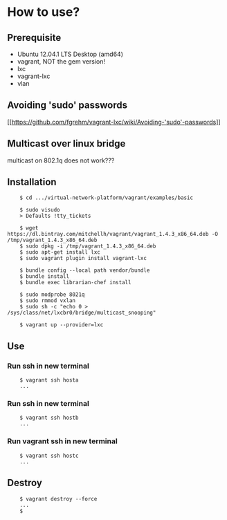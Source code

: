 # How to use?

## Prerequisite

* Ubuntu 12.04.1 LTS Desktop (amd64)
* vagrant, NOT the gem version!
* lxc
* vagrant-lxc
* vlan

## Avoiding 'sudo' passwords

[[https://github.com/fgrehm/vagrant-lxc/wiki/Avoiding-'sudo'-passwords]]

## Multicast over linux bridge

multicast on 802.1q does not work???

## Installation

        $ cd .../virtual-network-platform/vagrant/examples/basic

        $ sudo visudo
        > Defaults !tty_tickets

        $ wget https://dl.bintray.com/mitchellh/vagrant/vagrant_1.4.3_x86_64.deb -O /tmp/vagrant_1.4.3_x86_64.deb
        $ sudo dpkg -i /tmp/vagrant_1.4.3_x86_64.deb
        $ sudo apt-get install lxc
        $ sudo vagrant plugin install vagrant-lxc

        $ bundle config --local path vendor/bundle
        $ bundle install
        $ bundle exec librarian-chef install

        $ sudo modprobe 8021q
        $ sudo rmmod vxlan
        $ sudo sh -c "echo 0 > /sys/class/net/lxcbr0/bridge/multicast_snooping"

        $ vagrant up --provider=lxc

## Use

### Run ssh in new terminal

        $ vagrant ssh hosta
        ...

### Run ssh in new terminal

        $ vagrant ssh hostb
        ...

### Run vagrant ssh in new terminal

        $ vagrant ssh hostc
        ...

## Destroy

        $ vagrant destroy --force
        ...
        $
